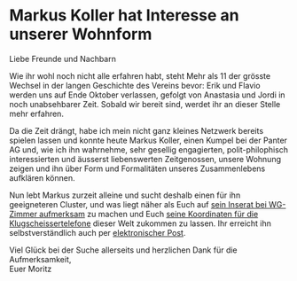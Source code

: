 # Markus Koller hat Interesse an unserer Wohnform

Liebe Freunde und Nachbarn 

Wie ihr wohl noch nicht alle erfahren habt, steht Mehr als 11 der grösste Wechsel in der langen Geschichte des Vereins bevor: Erik und Flavio werden uns auf Ende Oktober verlassen, gefolgt von Anastasia und Jordi in noch unabsehbarer Zeit. Sobald wir bereit sind, werdet ihr an dieser Stelle mehr erfahren. 

Da die Zeit drängt, habe ich mein nicht ganz kleines Netzwerk bereits spielen lassen und konnte heute Markus Koller, einen Kumpel bei der Panter AG und, wie ich ihn wahrnehme, sehr gesellig engagierten, polit-philophisch interessierten und äusserst liebenswerten Zeitgenossen, unsere Wohnung zeigen und ihn über Form und Formalitäten unseres Zusammenlebens aufklären können.

Nun lebt Markus zurzeit alleine und sucht deshalb einen für ihn geeigneteren Cluster, und was liegt näher als Euch auf [sein Inserat bei WG-Zimmer aufmerksam](https://www.wgzimmer.ch/wgzimmer/search/room/ch/zurich-stadt/1-10-2018--1200-zurich-stadt.html) zu machen und Euch [seine Koordinaten für die Klugscheissertelefone](https://www.dropbox.com/s/29p9c22di3a1pdl/Markus%20Koller.vcf?dl=1) dieser Welt zukommen zu lassen. Ihr erreicht ihn selbstverständlich auch per [elektronischer Post](mailto:markus-koller@gmx.ch?subject=Dein%20Interesse%20an%20einem%20Cluster%20am%20Dialogweg%206).

Viel Glück bei der Suche allerseits und herzlichen Dank für die Aufmerksamkeit,  
Euer Moritz 
